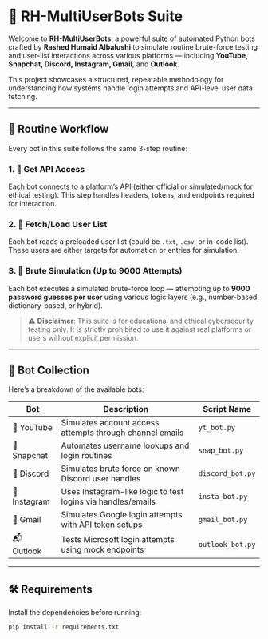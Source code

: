 # 🤖 RH-MultiUserBots Suite

Welcome to **RH-MultiUserBots**, a powerful suite of automated Python bots crafted by **Rashed Humaid Albalushi** to simulate routine brute-force testing and user-list interactions across various platforms — including **YouTube, Snapchat, Discord, Instagram, Gmail**, and **Outlook**.

This project showcases a structured, repeatable methodology for understanding how systems handle login attempts and API-level user data fetching.

---

## 🔁 Routine Workflow

Every bot in this suite follows the same 3-step routine:

### 1. 🧪 Get API Access  
Each bot connects to a platform’s API (either official or simulated/mock for ethical testing). This step handles headers, tokens, and endpoints required for interaction.

### 2. 📜 Fetch/Load User List  
Each bot reads a preloaded user list (could be `.txt`, `.csv`, or in-code list). These users are either targets for automation or entries for simulation.

### 3. 🔐 Brute Simulation (Up to 9000 Attempts)  
Each bot executes a simulated brute-force loop — attempting up to **9000 password guesses per user** using various logic layers (e.g., number-based, dictionary-based, or hybrid).

> ⚠️ **Disclaimer**: This suite is for educational and ethical cybersecurity testing only. It is strictly prohibited to use it against real platforms or users without explicit permission.

---

## 🧰 Bot Collection

Here’s a breakdown of the available bots:

| Bot        | Description                                                  | Script Name         |
|------------|--------------------------------------------------------------|---------------------|
| 🎥 YouTube | Simulates account access attempts through channel emails     | `yt_bot.py`         |
| 👻 Snapchat | Automates username lookups and login routines                | `snap_bot.py`       |
| 💬 Discord  | Simulates brute force on known Discord user handles         | `discord_bot.py`    |
| 📸 Instagram | Uses Instagram-like logic to test logins via handles/emails | `insta_bot.py`      |
| 📧 Gmail     | Simulates Google login attempts with API token setups       | `gmail_bot.py`      |
| 📬 Outlook   | Tests Microsoft login attempts using mock endpoints         | `outlook_bot.py`    |

---

## 🛠️ Requirements

Install the dependencies before running:

```bash
pip install -r requirements.txt
